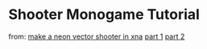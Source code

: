 # Shooter Monogame Tutorial

from: [make a neon vector shooter in xna](https://github.com/MonoGame/MonoGame.Samples/tree/3.8.1/NeonShooter)
[part 1](https://gamedevelopment.tutsplus.com/make-a-neon-vector-shooter-in-xna-basic-gameplay--gamedev-9859t)
[part 2](https://gamedevelopment.tutsplus.com/make-a-neon-vector-shooter-in-xna-more-gameplay--gamedev-10103t)

